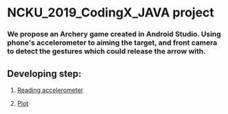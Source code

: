 # NCKU_2019_CodingX_JAVA project


### We propose an Archery game created in Android Studio. Using phone's accelerometer to aiming the target, and front camera to detect the gestures which could release the arrow with.


## Developing step:

1. [Reading accelerometer](https://developer.android.com/guide/topics/sensors/sensors_overview)

2. [Plot](https://github.com/PhilJay/MPAndroidChart)
